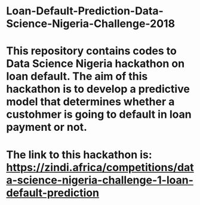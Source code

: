 # Loan-Default-Prediction-Data-Science-Nigeria-Challenge-2018


# This repository contains codes to Data Science Nigeria hackathon on loan default. The aim of this hackathon is to develop a predictive model that determines whether a custohmer is going to default in loan payment or not.

# The link to this hackathon is: https://zindi.africa/competitions/data-science-nigeria-challenge-1-loan-default-prediction
